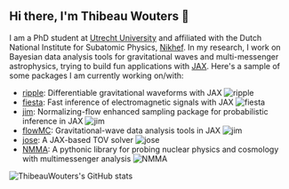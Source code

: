 ## Hi there, I'm Thibeau Wouters 👋

<!--
**ThibeauWouters/ThibeauWouters** is a ✨ _special_ ✨ repository because its `README.md` (this file) appears on your GitHub profile.

Here are some ideas to get you started:

- 🔭 I’m currently working on ...
- 🌱 I’m currently learning ...
- 👯 I’m looking to collaborate on ...
- 🤔 I’m looking for help with ...
- 💬 Ask me about ...
- 📫 How to reach me: ...
- 😄 Pronouns: ...
- ⚡ Fun fact: ...
-->

I am a PhD student at [Utrecht University](https://www.uu.nl/en) and affiliated with the Dutch National Institute for Subatomic Physics, [Nikhef](https://www.nikhef.nl/en/). In my research, I work on Bayesian data analysis tools for gravitational waves and multi-messenger astrophysics, trying to build fun applications with [JAX](https://github.com/google/jax). Here's a sample of some packages I am currently working on/with:

- [ripple](https://github.com/tedwards2412/ripple/): Differentiable gravitational waveforms with JAX ![ripple](https://img.shields.io/github/stars/tedwards2412/ripple?style=social)
- [fiesta](https://github.com/ThibeauWouters/fiesta/): Fast inference of electromagnetic signals with JAX ![fiesta](https://img.shields.io/github/stars/ThibeauWouters/fiesta?style=social)
- [jim](https://github.com/kazewong/jim/): Normalizing-flow enhanced sampling package for probabilistic inference in JAX ![jim](https://img.shields.io/github/stars/kazewong/jim?style=social)
- [flowMC](https://github.com/kazewong/flowMC/): Gravitational-wave data analysis tools in JAX ![jim](https://img.shields.io/github/stars/kazewong/flowMC?style=social)
- [jose](https://github.com/tsunhopang/jose/): A JAX-based TOV solver ![jose](https://img.shields.io/github/stars/tsunhopang/jose?style=social)
- [NMMA](https://github.com/nuclear-multimessenger-astronomy/nmma/): A pythonic library for probing nuclear physics and cosmology with multimessenger analysis ![NMMA](https://img.shields.io/github/stars/nuclear-multimessenger-astronomy/nmma?style=social)



![ThibeauWouters's GitHub stats](https://github-readme-stats.vercel.app/api?username=ThibeauWouters&show_icons=true&theme=transparent)
